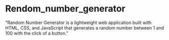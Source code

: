# Rendom_number_generator
"Random Number Generator is a lightweight web application built with HTML, CSS, and JavaScript that generates a random number between 1 and 100 with the click of a button."
